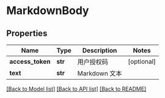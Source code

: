 # MarkdownBody

## Properties
Name | Type | Description | Notes
------------ | ------------- | ------------- | -------------
**access_token** | **str** | 用户授权码 | [optional] 
**text** | **str** | Markdown 文本 | 

[[Back to Model list]](../README.md#documentation-for-models) [[Back to API list]](../README.md#documentation-for-api-endpoints) [[Back to README]](../README.md)

